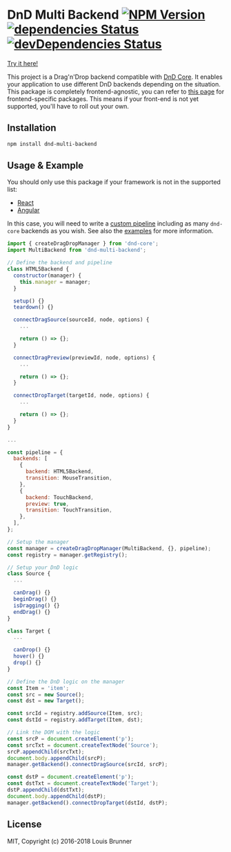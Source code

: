 # DnD Multi Backend [![NPM Version][npm-image]][npm-url] [![dependencies Status][deps-image]][deps-url] [![devDependencies Status][deps-dev-image]][deps-dev-url]

[Try it here!](https://louisbrunner.github.io/dnd-multi-backend/examples/dnd-multi-backend.html)

This project is a Drag'n'Drop backend compatible with [DnD Core](https://github.com/react-dnd/react-dnd/tree/master/packages/dnd-core).
It enables your application to use different DnD backends depending on the situation. This package is completely frontend-agnostic, you can refer to [this page](https://github.com/LouisBrunner/dnd-multi-backend) for frontend-specific packages. This means if your front-end is not yet supported, you'll have to roll out your own.

## Installation

```sh
npm install dnd-multi-backend
```

## Usage & Example

You should only use this package if your framework is not in the supported list:
 - [React](../react-dnd-multi-backend)
 - [Angular](https://github.com/cormacrelf/angular-skyhook)

In this case, you will need to write a [custom pipeline](../react-dnd-multi-backend#create-a-custom-pipeline) including as many `dnd-core` backends as you wish. See also the [examples](examples/) for more information.

```js
import { createDragDropManager } from 'dnd-core';
import MultiBackend from 'dnd-multi-backend';

// Define the backend and pipeline
class HTML5Backend {
  constructor(manager) {
    this.manager = manager;
  }

  setup() {}
  teardown() {}

  connectDragSource(sourceId, node, options) {
    ...

    return () => {};
  }

  connectDragPreview(previewId, node, options) {
    ...

    return () => {};
  }

  connectDropTarget(targetId, node, options) {
    ...

    return () => {};
  }
}

...

const pipeline = {
  backends: [
    {
      backend: HTML5Backend,
      transition: MouseTransition,
    },
    {
      backend: TouchBackend,
      preview: true,
      transition: TouchTransition,
    },
  ],
};

// Setup the manager
const manager = createDragDropManager(MultiBackend, {}, pipeline);
const registry = manager.getRegistry();

// Setup your DnD logic
class Source {
  ...

  canDrag() {}
  beginDrag() {}
  isDragging() {}
  endDrag() {}
}

class Target {
  ...

  canDrop() {}
  hover() {}
  drop() {}
}

// Define the DnD logic on the manager
const Item = 'item';
const src = new Source();
const dst = new Target();

const srcId = registry.addSource(Item, src);
const dstId = registry.addTarget(Item, dst);

// Link the DOM with the logic
const srcP = document.createElement('p');
const srcTxt = document.createTextNode('Source');
srcP.appendChild(srcTxt);
document.body.appendChild(srcP);
manager.getBackend().connectDragSource(srcId, srcP);

const dstP = document.createElement('p');
const dstTxt = document.createTextNode('Target');
dstP.appendChild(dstTxt);
document.body.appendChild(dstP);
manager.getBackend().connectDropTarget(dstId, dstP);
```

## License

MIT, Copyright (c) 2016-2018 Louis Brunner



[npm-image]: https://img.shields.io/npm/v/dnd-multi-backend.svg
[npm-url]: https://npmjs.org/package/dnd-multi-backend
[deps-image]: https://david-dm.org/louisbrunner/dnd-multi-backend/status.svg
[deps-url]: https://david-dm.org/louisbrunner/dnd-multi-backend
[deps-dev-image]: https://david-dm.org/louisbrunner/dnd-multi-backend/dev-status.svg
[deps-dev-url]: https://david-dm.org/louisbrunner/dnd-multi-backend?type=dev
